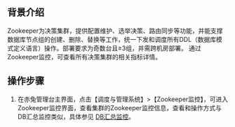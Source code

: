 ## 背景介绍
Zookeeper为决策集群，提供配置维护、选举决策、路由同步等功能，并能支撑数据库节点组的创建、删除、替换等工作，统一下发和调度所有DDL（数据库模式定义语言）操作。部署要求为奇数台且≥3组，并需跨机房部署。
通过Zookeeper监控，可查看所有决策集群的相关指标详情。
## 操作步骤
1. 在赤兔管理台主界面，点击【调度与管理系统】>【Zookeeper监控】，可进入Zookeeper监控界面，查看集群的Zookeeper监控信息，查看和操作方式与DB汇总监控类似，具体参见 [DB汇总监控](https://cloud.tencent.com/document/product/1515/62324)。

